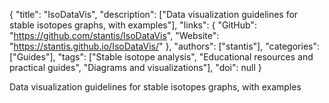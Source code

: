 {
  "title": "IsoDataVis",
  "description": ["Data visualization guidelines for stable isotopes graphs, with examples"],
  "links": {
    "GitHub": "https://github.com/stantis/IsoDataVis",
    "Website": "https://stantis.github.io/IsoDataVis/"
  },
  "authors": ["stantis"],
  "categories": ["Guides"],
  "tags": ["Stable isotope analysis", "Educational resources and practical guides", "Diagrams and visualizations"],
  "doi": null
}

<!-- Generated by csv2md.R – do not edit by hand -->

Data visualization guidelines for stable isotopes graphs, with examples